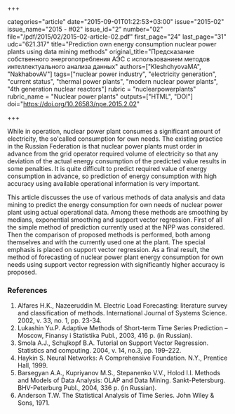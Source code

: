 +++

categories="article"
date="2015-09-01T01:22:53+03:00"
issue="2015-02"
issue_name="2015 - #02"
issue_id="2"
number="02"
file="/pdf/2015/02/2015-02-article-02.pdf"
first_page="24"
last_page="31"
udc="621.317"
title="Prediction own energy consumption nuclear power plants using data mining methods"
original_title="Предсказание собственного энергопотребления АЭС с использованием методов интеллектуального анализа данных"
authors=["KleshchyovaMA", "NakhabovAV"]
tags=["nuclear power industry", "electricity generation", "current status", "thermal power plants", "modern nuclear power plants", "4th generation nuclear reactors"]
rubric = "nuclearpowerplants"
rubric_name = "Nuclear power plants"
outputs=["HTML", "DOI"]
doi="https://doi.org/10.26583/npe.2015.2.02"

+++

While in operation, nuclear power plant consumes a significant amount of electricity, the so'called consumption for own needs. The existing practice in the Russian Federation is that nuclear power plants must order in advance from the grid operator required volume of electricity so that any deviation of the actual energy consumption of the predicted value results in some penalties. It is quite difficult to predict required value of energy consumption in advance, so prediction of energy consumption with high accuracy using available operational information is very important.

This article discusses the use of various methods of data analysis and data mining to predict the energy consumption for own needs of nuclear power plant using actual operational data. Among these methods are smoothing by medians, exponential smoothing and support vector regression. First of all the simple method of prediction currently used at the NPP was considered. Then the comparison of proposed methods is performed, both among themselves and with the currently used one at the plant. The special emphasis is placed on support vector regression. As a final result, the method of forecasting of nuclear power plant energy consumption for own needs using support vector regression with significantly higher accuracy is proposed.

### References

1. Alfares H.K., Nazeeruddin M. Electric Load Forecasting: literature survey and classification оf methods. International Journal of Systems Science. 2002, v. 33, no. 1, pp. 23-34.
2. Lukashin Yu.P. Adaptive Methods of Short-term Time Series Prediction – Moscow, Finansy i Statistika Publ., 2003, 416 p. (in Russian).
3. Smola A.J., Schцlkopf B.A. Tutorial on Support Vector Regression. Statistics and computing. 2004, v. 14, no.3, pp. 199–222.
4. Haykin S. Neural Networks: A Comprehensive Foundation. N.Y., Prentice Hall, 1999.
5. Barsegyan A.A., Kupriyanov M.S., Stepanenko V.V., Holod I.I. Methods and Models of Data Analysis: OLAP and Data Mining. Sankt-Petersburg. BHV-Peterburg Publ., 2004, 336 p. (in Russian).
6. Anderson T.W. The Statistical Analysis of Time Series. John Wiley & Sons, 1971.